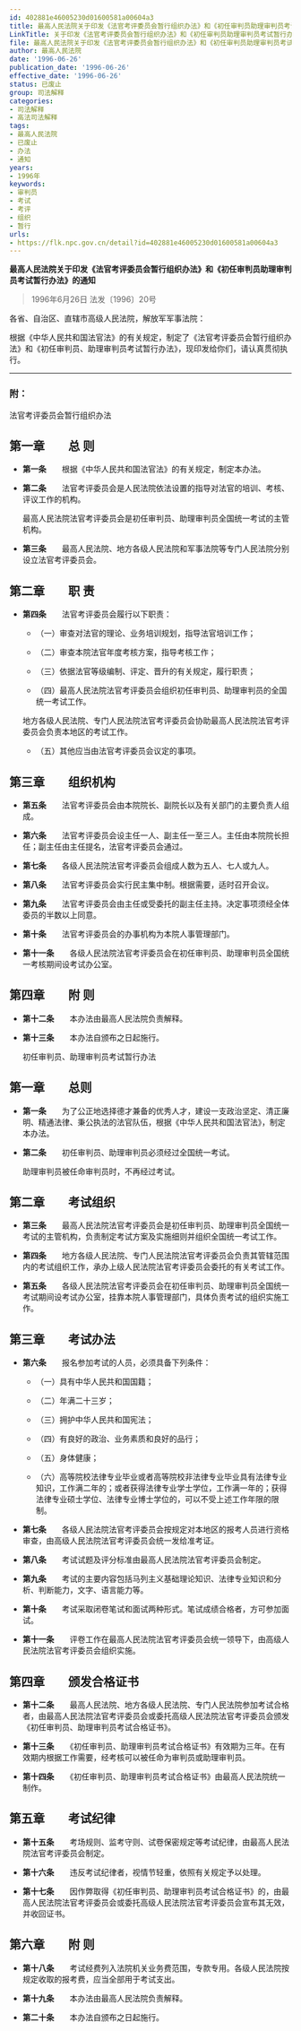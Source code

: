 ```yaml
---
id: 402881e46005230d01600581a00604a3
title: 最高人民法院关于印发《法官考评委员会暂行组织办法》和《初任审判员助理审判员考试暂行办法》的通知
LinkTitle: 关于印发《法官考评委员会暂行组织办法》和《初任审判员助理审判员考试暂行办法》的通知（1996）
file: 最高人民法院关于印发《法官考评委员会暂行组织办法》和《初任审判员助理审判员考试暂行办法》的通知_19960626_402881e46005230d01600581a00604a3.docx
author: 最高人民法院
date: '1996-06-26'
publication_date: '1996-06-26'
effective_date: '1996-06-26'
status: 已废止
group: 司法解释
categories:
- 司法解释
- 高法司法解释
tags:
- 最高人民法院
- 已废止
- 办法
- 通知
years:
- 1996年
keywords:
- 审判员
- 考试
- 考评
- 组织
- 暂行
urls:
- https://flk.npc.gov.cn/detail?id=402881e46005230d01600581a00604a3
---
```


**最高人民法院关于印发《法官考评委员会暂行组织办法》和《初任审判员助理审判员考试暂行办法》的通知**

> 1996年6月26日 法发〔1996〕20号

各省、自治区、直辖市高级人民法院，解放军军事法院：

根据《中华人民共和国法官法》的有关规定，制定了《法官考评委员会暂行组织办法》和《初任审判员、助理审判员考试暂行办法》，现印发给你们，请认真贯彻执行。

---

### 附：

法官考评委员会暂行组织办法

## 第一章　　总  则

- **第一条**　　根据《中华人民共和国法官法》的有关规定，制定本办法。

- **第二条**　　法官考评委员会是人民法院依法设置的指导对法官的培训、考核、评议工作的机构。

  最高人民法院法官考评委员会是初任审判员、助理审判员全国统一考试的主管机构。

- **第三条**　　最高人民法院、地方各级人民法院和军事法院等专门人民法院分别设立法官考评委员会。

## 第二章　　职  责

- **第四条**　　法官考评委员会履行以下职责：

  - （一）审查对法官的理论、业务培训规划，指导法官培训工作；

  - （二）审查本院法官年度考核方案，指导考核工作；

  - （三）依据法官等级编制、评定、晋升的有关规定，履行职责；

  - （四）最高人民法院法官考评委员会组织初任审判员、助理审判员的全国统一考试工作。

  地方各级人民法院、专门人民法院法官考评委员会协助最高人民法院法官考评委员会负责本地区的考试工作。

  - （五）其他应当由法官考评委员会议定的事项。

## 第三章　　组织机构

- **第五条**　　法官考评委员会由本院院长、副院长以及有关部门的主要负责人组成。

- **第六条**　　法官考评委员会设主任一人、副主任一至三人。主任由本院院长担任；副主任由主任提名，法官考评委员会通过。

- **第七条**　　各级人民法院法官考评委员会组成人数为五人、七人或九人。

- **第八条**　　法官考评委员会实行民主集中制。根据需要，适时召开会议。

- **第九条**　　法官考评委员会由主任或受委托的副主任主持。决定事项须经全体委员的半数以上同意。

- **第十条**　　法官考评委员会的办事机构为本院人事管理部门。

- **第十一条**　　各级人民法院法官考评委员会在初任审判员、助理审判员全国统一考核期间设考试办公室。

## 第四章　　附  则

- **第十二条**　　本办法由最高人民法院负责解释。

- **第十三条**　　本办法自颁布之日起施行。

  初任审判员、助理审判员考试暂行办法

## 第一章　　总则

- **第一条**　　为了公正地选择德才兼备的优秀人才，建设一支政治坚定、清正廉明、精通法律、秉公执法的法官队伍，根据《中华人民共和国法官法》，制定本办法。

- **第二条**　　初任审判员、助理审判员必须经过全国统一考试。

  助理审判员被任命审判员时，不再经过考试。

## 第二章　　考试组织

- **第三条**　　最高人民法院法官考评委员会是初任审判员、助理审判员全国统一考试的主管机构，负责制定考试方案及实施细则并组织全国统一考试工作。

- **第四条**　　地方各级人民法院、专门人民法院法官考评委员会负责其管辖范围内的考试组织工作，承办上级人民法院法官考评委员会委托的有关考试工作。

- **第五条**　　各级人民法院法官考评委员会在初任审判员、助理审判员全国统一考试期间设考试办公室，挂靠本院人事管理部门，具体负责考试的组织实施工作。

## 第三章　　考试办法

- **第六条**　　报名参加考试的人员，必须具备下列条件：

  - （一）具有中华人民共和国国籍；

  - （二）年满二十三岁；

  - （三）拥护中华人民共和国宪法；

  - （四）有良好的政治、业务素质和良好的品行；

  - （五）身体健康；

  - （六）高等院校法律专业毕业或者高等院校非法律专业毕业具有法律专业知识，工作满二年的；或者获得法律专业学士学位，工作满一年的；获得法律专业硕士学位、法律专业博士学位的，可以不受上述工作年限的限制。

- **第七条**　　各级人民法院法官考评委员会按规定对本地区的报考人员进行资格审查，由高级人民法院法官考评委员会统一发给准考证。

- **第八条**　　考试试题及评分标准由最高人民法院法官考评委员会制定。

- **第九条**　　考试的主要内容包括马列主义基础理论知识、法律专业知识和分析、判断能力，文字、语言能力等。

- **第十条**　　考试采取闭卷笔试和面试两种形式。笔试成绩合格者，方可参加面试。

- **第十一条**　　评卷工作在最高人民法院法官考评委员会统一领导下，由高级人民法院法官考评委员会组织实施。

## 第四章　　颁发合格证书

- **第十二条**　　最高人民法院、地方各级人民法院、专门人民法院参加考试合格者，由最高人民法院法官考评委员会或委托高级人民法院法官考评委员会颁发《初任审判员、助理审判员考试合格证书》。

- **第十三条**　　《初任审判员、助理审判员考试合格证书》有效期为三年。在有效期内根据工作需要，经考核可以被任命为审判员或助理审判员。

- **第十四条**　　《初任审判员、助理审判员考试合格证书》由最高人民法院统一制作。

## 第五章　　考试纪律

- **第十五条**　　考场规则、监考守则、试卷保密规定等考试纪律，由最高人民法院法官考评委员会制定。

- **第十六条**　　违反考试纪律者，视情节轻重，依照有关规定予以处理。

- **第十七条**　　因作弊取得《初任审判员、助理审判员考试合格证书》的，由最高人民法院法官考评委员会或委托高级人民法院法官考评委员会宣布其无效，并收回证书。

## 第六章　　附  则

- **第十八条**　　考试经费列入法院机关业务费范围，专款专用。各级人民法院按规定收取的报考费，应当全部用于考试支出。

- **第十九条**　　本办法由最高人民法院负责解释。

- **第二十条**　　本办法自颁布之日起施行。
